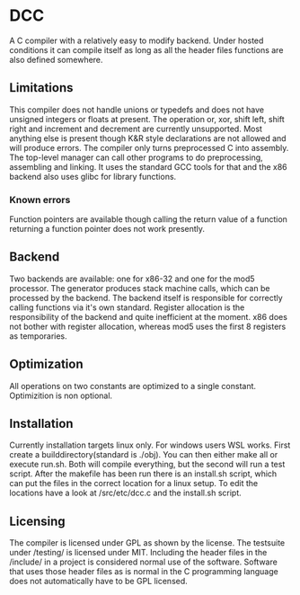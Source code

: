 # DCC
A C compiler with a relatively easy to modify backend. Under hosted conditions it can compile itself as long as all the header files functions are also defined somewhere.
## Limitations
This compiler does not handle unions or typedefs and does not have unsigned integers or floats at present. The operation or, xor, shift left, shift right and increment and decrement are currently unsupported.
Most anything else is present though K&R style declarations are not allowed and will produce errors.
The compiler only turns preprocessed C into assembly. The top-level manager can call other programs to do preprocessing, assembling and linking. It uses the standard GCC tools for that and the x86 backend also uses glibc for library functions. 
### Known errors
Function pointers are available though calling the return value of a function returning a function pointer does not work presently.
## Backend
Two backends are available: one for x86-32 and one for the mod5 processor. The generator produces stack machine calls, which can be processed by the backend. The backend itself is responsible for correctly calling functions via it's own standard. Register allocation is the responsibility of the backend and quite inefficient at the moment. x86 does not bother with register allocation, whereas mod5 uses the first 8 registers as temporaries.
## Optimization
All operations on two constants are optimized to a single constant. Optimizition is non optional.
## Installation
Currently installation targets linux only. For windows users WSL works.
First create a builddirectory(standard is ./obj). You can then either make all or execute run.sh. Both will compile everything, but the second will run a test script. 
After the makefile has been run there is an install.sh script, which can put the files in the correct location for a linux setup. To edit the locations have a look at /src/etc/dcc.c and the install.sh script.
## Licensing
The compiler is licensed under GPL as shown by the license. The testsuite under /testing/ is licensed under MIT. 
Including the header files in the /include/ in a project is considered normal use of the software. Software that uses those header files as is normal in the C programming language does not automatically have to be GPL licensed.
